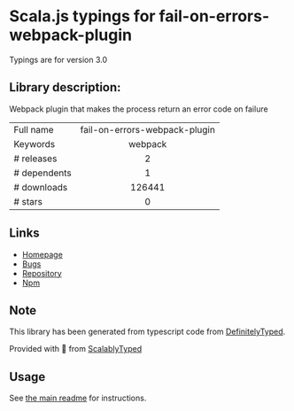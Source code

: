 
# Scala.js typings for fail-on-errors-webpack-plugin

Typings are for version 3.0

## Library description:
Webpack plugin that makes the process return an error code on failure

|                    |                 |
| ------------------ | :-------------: |
| Full name          | fail-on-errors-webpack-plugin |
| Keywords           | webpack |
| # releases         | 2 |
| # dependents       | 1 |
| # downloads        | 126441 |
| # stars            | 0 |

## Links
- [Homepage](https://github.com/AustinMatherne/fail-on-errors-webpack-plugin)
- [Bugs](https://github.com/AustinMatherne/fail-on-errors-webpack-plugin/issues)
- [Repository](https://github.com/AustinMatherne/fail-on-errors-webpack-plugin)
- [Npm](https://www.npmjs.com/package/fail-on-errors-webpack-plugin)
    


## Note
This library has been generated from typescript code from [DefinitelyTyped](https://definitelytyped.org).

Provided with :purple_heart: from [ScalablyTyped](https://github.com/oyvindberg/ScalablyTyped)

## Usage
See [the main readme](../../readme.md) for instructions.


